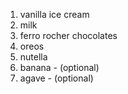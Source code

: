1. vanilla ice cream
2. milk
3. ferro rocher chocolates
4. oreos
5. nutella
6. banana - (optional)
7. agave - (optional)